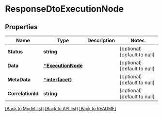 # ResponseDtoExecutionNode

## Properties
Name | Type | Description | Notes
------------ | ------------- | ------------- | -------------
**Status** | **string** |  | [optional] [default to null]
**Data** | [***ExecutionNode**](ExecutionNode.md) |  | [optional] [default to null]
**MetaData** | [***interface{}**](interface{}.md) |  | [optional] [default to null]
**CorrelationId** | **string** |  | [optional] [default to null]

[[Back to Model list]](../README.md#documentation-for-models) [[Back to API list]](../README.md#documentation-for-api-endpoints) [[Back to README]](../README.md)

